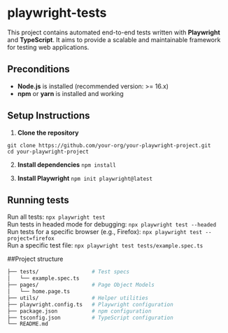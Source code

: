 # playwright-tests

This project contains automated end-to-end tests written with **Playwright** and **TypeScript**. It aims to provide a scalable and maintainable framework for testing web applications.

## Preconditions

- **Node.js** is installed (recommended version: >= 16.x)  
- **npm** or **yarn** is installed and working

## Setup Instructions

1. **Clone the repository**

`git clone https://github.com/your-org/your-playwright-project.git`
<br>
`cd your-playwright-project`

2. **Install dependencies**
`npm install`

3. **Install Playwright**
`npm init playwright@latest`

## Running tests

Run all tests: `npx playwright test` <br>
Run tests in headed mode for debugging: `npx playwright test --headed` <br>
Run tests for a specific browser (e.g., Firefox): `npx playwright test --project=firefox` <br>
Run a specific test file: `npx playwright test tests/example.spec.ts` <br>

##Project structure
```bash
├── tests/                 # Test specs
│   └── example.spec.ts
├── pages/                 # Page Object Models
│   └── home.page.ts
├── utils/                 # Helper utilities
├── playwright.config.ts   # Playwright configuration
├── package.json           # npm configuration
├── tsconfig.json          # TypeScript configuration
└── README.md

